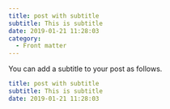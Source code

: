 ```yaml
---
title: post with subtitle
subtitle: This is subtitle
date: 2019-01-21 11:28:03
category:
  - Front matter
---
```


You can add a subtitle to your post as follows.

```yaml
title: post with subtitle
subtitle: This is subtitle
date: 2019-01-21 11:28:03

```